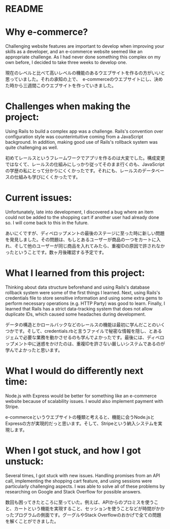 # README

# Why e-commerce?

Challenging website features are important to develop when improving your skills as a developer, and an e-commerce website seemed like an appropriate challenge. As I had never done something this complex on my own before, I decided to take three weeks to develop one. 

現在のレベルと比べて高いレベルの機能のあるウエブサイトを作るの方がいいと思っていました。それの承知の上で、　e-commerceのウエブサイトにし、決めた時から三週間このウエブサイトを作っていきました。

# Challenges when making the project:

Using Rails to build a complex app was a challenge. Rails's convention over configuration style was counterintuitive coming from a JavaScript background. In addition, making good use of Rails's rollback system was quite challenging as well.

初めてレールスというフレームワークでアプリを作るのは大変でした。構成変更ではなくて、レールスの仕組みにしっかり従ってそのまま行くのも、JavaScriptの学歴の私にとって分かりにくくかったです。それにも、レールスのデータベースの仕組みも学びにくくかったです。

# Current issues:

Unfortunately, late into development, I discovered a bug where an item could not be added to the shopping cart if another user had already done so. I will come back to this in the future.

あいにくですが、ディベロップメントの最後のステージに至った時に新しい問題を発見しました。その問題は、もしとあるユーザーが商品の一つをカートに入れ、そして他のユーザーが同じ商品を入れてみたら、重複IDの原因で許されなかったということです。数ヶ月後確認する予定です。

# What I learned from this project:

Thinking about data structure beforehand and using Rails's database rollback system were some of the first things I learned. Next, using Rails's credentials file to store sensitive information and using some extra gems to perform necessary operations (e.g. HTTP Party) was good to learn. Finally, I learned that Rails has a strict data-tracking system that does not allow duplicate IDs, which caused some headaches during development.

データの構造とかロールバックなどのレールスの機能は最初に学んだことのいくつかです。そして、credentials.rbと言うファイルで秘密な情報を隠し、とあるジェムで必要な業務を動かさせるのも学んでよかったです。最後には、ディベロップメント中に迷惑をかけたのは、重複IDを許さない厳しいシステムであるのが学んでよかったと思います。

# What I would do differently next time:

Node.js with Express would be better for something like an e-commerce website because of scalability issues. I would also implement payment with Stripe.

e-commerceというウエブサイトの種類と考えると、機能に会うNode.jsとExpressの方が実現的だっと思います。そして、Stripeという納入システムを実現します。

# When I got stuck, and how I got unstuck:

Several times, I got stuck with new issues. Handling promises from an API call, implementing the shopping cart feature, and using sessions were particularly challenging aspects. I was able to solve all of these problems by researching on Google and Stack Overflow for possible answers.

数回も困ってきたところに至っていた。例えば、APIからのプロミスを使うこと、カートという機能を実現すること、セッションを使うことなどが時間がかかったプログラムの側面です。グーグルやStack Overflowのおかげで全ての問題を解くことができました。
